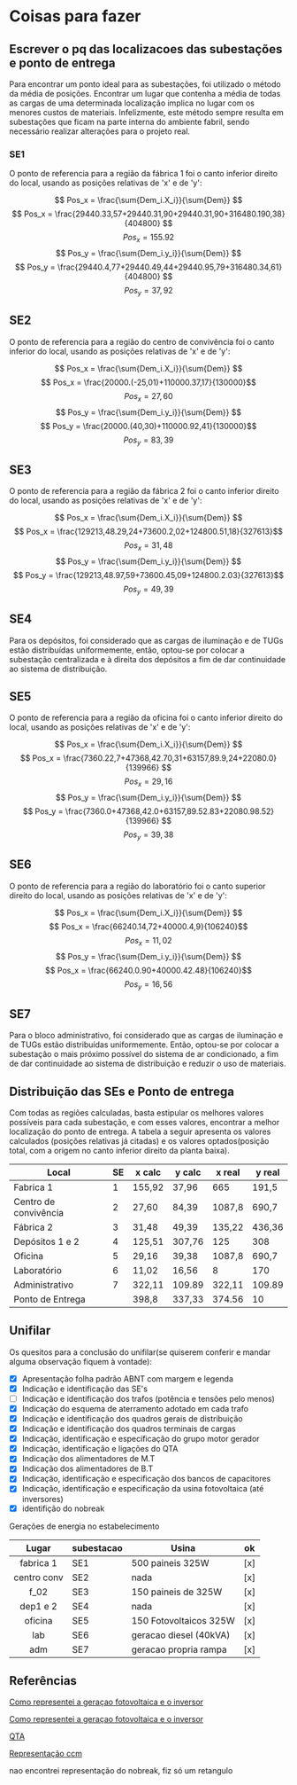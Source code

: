 # Coisas para fazer 

## Escrever o pq das localizacoes das subestações e ponto de entrega

Para encontrar um ponto ideal para as subestações, foi utilizado o método da média de posições. Encontrar um lugar que contenha a média de todas as cargas de uma determinada localização implica no lugar com os menores custos de materiais. Infelizmente, este método sempre resulta em subestações que ficam na parte interna do ambiente fabril, sendo necessário realizar alterações para o projeto real.

### SE1

O ponto de referencia para a região da fábrica 1 foi o canto inferior direito do local, usando as posições relativas de 'x' e de 'y':

$$ Pos_x = \frac{\sum{Dem_i.X_i}}{\sum{Dem}} $$
$$ Pos_x = \frac{29440.33,57+29440.31,90+29440.31,90+316480.190,38}{404800} $$
$$ Pos_x = 155.92 $$
$$ Pos_y = \frac{\sum{Dem_i.y_i}}{\sum{Dem}} $$
$$ Pos_y = \frac{29440.4,77+29440.49,44+29440.95,79+316480.34,61}{404800} $$
$$ Pos_y = 37,92 $$

## SE2

O ponto de referencia para a região do centro de convivência foi o canto inferior do local, usando as posições relativas de 'x' e de 'y':

$$ Pos_x = \frac{\sum{Dem_i.X_i}}{\sum{Dem}} $$
$$ Pos_x = \frac{20000.(-25,01)+110000.37,17}{130000}$$
$$ Pos_x = 27,60 $$
$$ Pos_y = \frac{\sum{Dem_i.y_i}}{\sum{Dem}} $$
$$ Pos_y = \frac{20000.(40,30)+110000.92,41}{130000}$$
$$ Pos_y = 83,39 $$

## SE3

O ponto de referencia para a região da fábrica 2 foi o canto inferior direito do local, usando as posições relativas de 'x' e de 'y':

$$ Pos_x = \frac{\sum{Dem_i.X_i}}{\sum{Dem}} $$
$$ Pos_x = \frac{129213,48.29,24+73600.2,02+124800.51,18}{327613}$$
$$ Pos_x = 31,48 $$
$$ Pos_y = \frac{\sum{Dem_i.y_i}}{\sum{Dem}} $$
$$ Pos_y = \frac{129213,48.97,59+73600.45,09+124800.2.03}{327613}$$
$$ Pos_y = 49,39 $$

## SE4

Para os depósitos, foi considerado que as cargas de iluminação e de TUGs estão distribuídas uniformemente, então, optou-se por colocar a subestação centralizada e à direita dos depósitos a fim de dar continuidade ao sistema de distribuição.

## SE5

O ponto de referencia para a região da oficina foi o canto inferior direito do local, usando as posições relativas de 'x' e de 'y':

$$ Pos_x = \frac{\sum{Dem_i.X_i}}{\sum{Dem}} $$
$$ Pos_x = \frac{7360.22,7+47368,42.70,31+63157,89.9,24+22080.0}{139966} $$
$$ Pos_x = 29,16 $$
$$ Pos_y = \frac{\sum{Dem_i.y_i}}{\sum{Dem}} $$
$$ Pos_y = \frac{7360.0+47368,42.0+63157,89.52.83+22080.98.52}{139966} $$
$$ Pos_y = 39,38 $$

## SE6

O ponto de referencia para a região do laboratório foi o canto superior direito do local, usando as posições relativas de 'x' e de 'y':

$$ Pos_x = \frac{\sum{Dem_i.X_i}}{\sum{Dem}} $$
$$ Pos_x = \frac{66240.14,72+40000.4,9}{106240}$$
$$ Pos_x = 11,02 $$
$$ Pos_y = \frac{\sum{Dem_i.y_i}}{\sum{Dem}} $$
$$ Pos_x = \frac{66240.0.90+40000.42.48}{106240}$$
$$ Pos_y = 16,56 $$

## SE7

Para o bloco administrativo, foi considerado que as cargas de iluminação e de TUGs estão distribuídas uniformemente. Então, optou-se por colocar a subestação o mais próximo possível do sistema de ar condicionado, a fim de dar continuidade ao sistema de distribuição e reduzir o uso de materiais.

## Distribuição das SEs e Ponto de entrega

Com todas as regiões calculadas, basta estipular os melhores valores possíveis para cada subestação, e com esses valores, encontrar a melhor localização do ponto de entrega. A tabela a seguir apresenta os valores calculados (posições relativas já citadas) e os valores optados(posição total, com a origem no canto inferior direito da planta baixa).

| Local                 | SE | x calc | y calc | x real | y real |
|-----------------------|----|--------|--------|--------|--------|
| Fabrica 1             | 1  | 155,92 | 37,96  | 665    | 191,5  |
| Centro de convivência | 2  | 27,60  | 84,39  | 1087,8 | 690,7  |
| Fábrica 2             | 3  | 31,48  | 49,39  | 135,22 | 436,36 |
| Depósitos 1 e 2       | 4  | 125,51 | 307,76 | 125    | 308    |
| Oficina               | 5  | 29,16  | 39,38  | 1087,8 | 690,7  |
| Laboratório           | 6  | 11,02  | 16,56  | 8      | 170    |
| Administrativo        | 7  | 322,11 | 109.89 | 322,11 | 109.89 |
| Ponto de Entrega      |    | 398,8  | 337,33 | 374.56 | 10     |





## Unifilar

Os quesitos para a conclusão do unifilar(se quiserem conferir e mandar alguma observação fiquem à vontade):

- [x] Apresentação folha padrão ABNT com margem e legenda
- [x] Indicação e identificação das SE's
- [ ] Indicação e identificação dos trafos (potência e tensões pelo menos)
- [x] Indicação do esquema de aterramento adotado em cada trafo
- [x] Indicação e identificação dos quadros gerais de distribuição
- [x] Indicação e identificação dos quadros terminais de cargas
- [x] Indicação, identificação e especificação do grupo motor gerador
- [x] Indicação, identificação e ligações do QTA
- [x] Indicação dos alimentadores de M.T
- [x] Indicação dos alimentadores de B.T
- [x] Indicação, identificação e especificação dos bancos de capacitores
- [x] Indicação, identificação e especificação da usina fotovoltaica (até inversores)
- [x] identifição do nobreak

Gerações de energia no estabelecimento

| Lugar         | subestacao   | Usina                    | ok    |
| :-----------: | ------------ | ------------------------ | ----- |
| fabrica 1     | SE1          | 500 paineis 325W         | [x]   |
| centro conv   | SE2          | nada                     | [x]   |
| f_02          | SE3          | 150 paineis de 325W      | [x]   |
| dep1 e 2      | SE4          | nada                     | [x]   |
| oficina       | SE5          | 150 Fotovoltaicos 325W   | [x]   |
| lab           | SE6          | geracao diesel (40kVA)   | [x]   |
| adm           | SE7          | geracao propria rampa    | [x]   |




## Referências

[Como representei a geraçao fotovoltaica e o inversor](https://maisengenharia.altoqi.com.br/wp-content/uploads/2016/05/energia-fotovoltaica-4.jpg)

[Como representei a geraçao fotovoltaica e o inversor](http://www.cemig.com.br/pt-br/atendimento/corporativo/PublishingImages/0DUB_Diagrama_Unifilar_Basico.PNG)

[QTA](http://www.naganoprodutos.com.br/novosite/upload/download/1483.pdf)

[Representação ccm](https://www.estudegratis.com.br/images/questoes/1d179d876db8dcc35264.gif)

nao encontrei representação do nobreak, fiz só um retangulo




